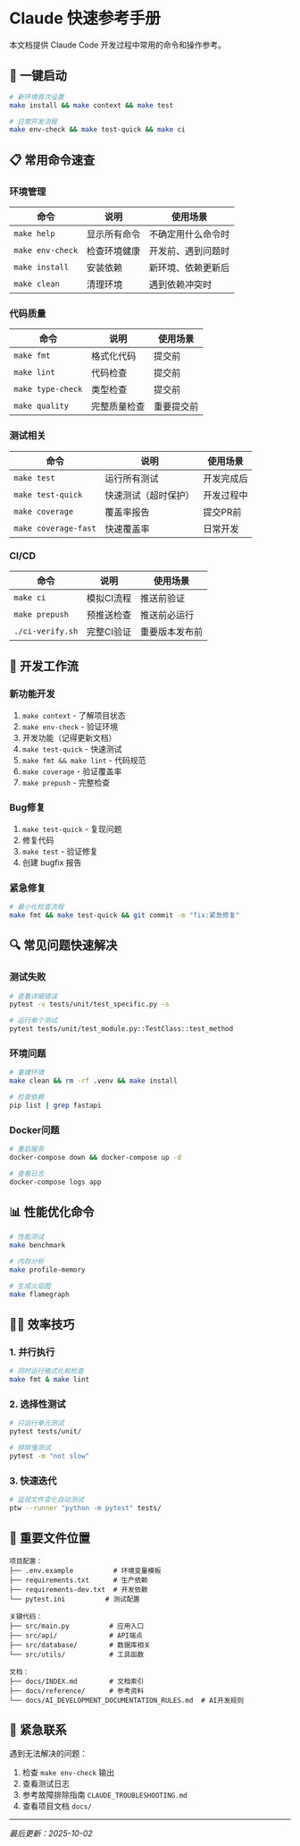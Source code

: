 # Claude 快速参考手册

本文档提供 Claude Code 开发过程中常用的命令和操作参考。

## 🚀 一键启动

```bash
# 新环境首次设置
make install && make context && make test

# 日常开发流程
make env-check && make test-quick && make ci
```

## 📋 常用命令速查

### 环境管理
| 命令 | 说明 | 使用场景 |
|------|------|----------|
| `make help` | 显示所有命令 | 不确定用什么命令时 |
| `make env-check` | 检查环境健康 | 开发前、遇到问题时 |
| `make install` | 安装依赖 | 新环境、依赖更新后 |
| `make clean` | 清理环境 | 遇到依赖冲突时 |

### 代码质量
| 命令 | 说明 | 使用场景 |
|------|------|----------|
| `make fmt` | 格式化代码 | 提交前 |
| `make lint` | 代码检查 | 提交前 |
| `make type-check` | 类型检查 | 提交前 |
| `make quality` | 完整质量检查 | 重要提交前 |

### 测试相关
| 命令 | 说明 | 使用场景 |
|------|------|----------|
| `make test` | 运行所有测试 | 开发完成后 |
| `make test-quick` | 快速测试（超时保护） | 开发过程中 |
| `make coverage` | 覆盖率报告 | 提交PR前 |
| `make coverage-fast` | 快速覆盖率 | 日常开发 |

### CI/CD
| 命令 | 说明 | 使用场景 |
|------|------|----------|
| `make ci` | 模拟CI流程 | 推送前验证 |
| `make prepush` | 预推送检查 | 推送前必运行 |
| `./ci-verify.sh` | 完整CI验证 | 重要版本发布前 |

## 🎯 开发工作流

### 新功能开发
1. `make context` - 了解项目状态
2. `make env-check` - 验证环境
3. 开发功能（记得更新文档）
4. `make test-quick` - 快速测试
5. `make fmt && make lint` - 代码规范
6. `make coverage` - 验证覆盖率
7. `make prepush` - 完整检查

### Bug修复
1. `make test-quick` - 复现问题
2. 修复代码
3. `make test` - 验证修复
4. 创建 bugfix 报告

### 紧急修复
```bash
# 最小化检查流程
make fmt && make test-quick && git commit -m "fix:紧急修复"
```

## 🔍 常见问题快速解决

### 测试失败
```bash
# 查看详细错误
pytest -v tests/unit/test_specific.py -s

# 运行单个测试
pytest tests/unit/test_module.py::TestClass::test_method
```

### 环境问题
```bash
# 重建环境
make clean && rm -rf .venv && make install

# 检查依赖
pip list | grep fastapi
```

### Docker问题
```bash
# 重启服务
docker-compose down && docker-compose up -d

# 查看日志
docker-compose logs app
```

## 📊 性能优化命令

```bash
# 性能测试
make benchmark

# 内存分析
make profile-memory

# 生成火焰图
make flamegraph
```

## 🏃‍♂️ 效率技巧

### 1. 并行执行
```bash
# 同时运行格式化和检查
make fmt & make lint
```

### 2. 选择性测试
```bash
# 只运行单元测试
pytest tests/unit/

# 排除慢测试
pytest -m "not slow"
```

### 3. 快速迭代
```bash
# 监视文件变化自动测试
ptw --runner "python -m pytest" tests/
```

## 📱 重要文件位置

```
项目配置：
├── .env.example          # 环境变量模板
├── requirements.txt      # 生产依赖
├── requirements-dev.txt  # 开发依赖
└── pytest.ini          # 测试配置

关键代码：
├── src/main.py          # 应用入口
├── src/api/             # API端点
├── src/database/        # 数据库相关
└── src/utils/           # 工具函数

文档：
├── docs/INDEX.md        # 文档索引
├── docs/reference/      # 参考资料
└── docs/AI_DEVELOPMENT_DOCUMENTATION_RULES.md  # AI开发规则
```

## 🚨 紧急联系

遇到无法解决的问题：
1. 检查 `make env-check` 输出
2. 查看测试日志
3. 参考故障排除指南 `CLAUDE_TROUBLESHOOTING.md`
4. 查看项目文档 `docs/`

---
*最后更新：2025-10-02*